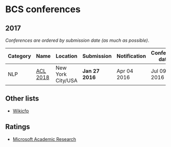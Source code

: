 # BCS conferences 

## 2017

_Conferences are ordered by submission date (as much as possible)_.

| Category  |  Name   |  Location	   | Submission |  Notification   | Conference dates |
| --- | --- | --- | --- | --- | --- |
| NLP |[ACL 2018](http://acl2018.org/)|New York City/USA|**Jan 27 2016**|Apr 04 2016|Jul 09 2016|

## Other lists

- [Wikicfp](http://wikicfp.com)

## Ratings

- [Microsoft Academic Research](http://academic.research.microsoft.com/RankList?entitytype=3&topdomainid=2&subdomainid=2)



